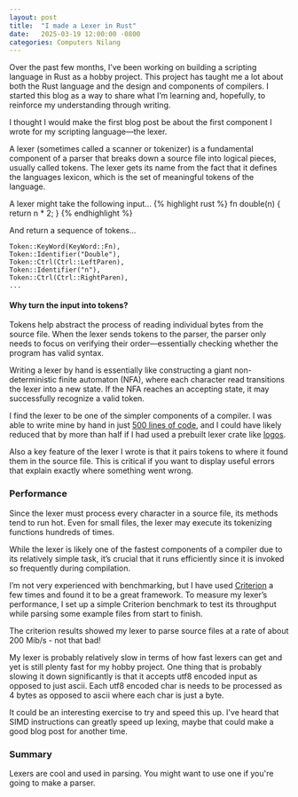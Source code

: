 ```yaml
---
layout: post
title:  "I made a Lexer in Rust"
date:   2025-03-19 12:00:00 -0800
categories: Computers Nilang
---
```

Over the past few months, I’ve been working on building a scripting language in 
Rust as a hobby project. This project has taught me a lot about both the Rust 
language and the design and components of compilers. I started this blog as a 
way to share what I’m learning and, hopefully, to reinforce my understanding 
through writing.

I thought I would make the first blog post be about the first component I wrote
for my scripting language—the lexer.

A lexer (sometimes called a scanner or tokenizer) is a fundamental component of a parser that breaks down a source file 
into logical pieces, usually called tokens. The lexer gets its name from the 
fact that it defines the languages lexicon, which is the set of meaningful 
tokens of the language.

A lexer might take the following input...
{% highlight rust %}
fn double(n) {
    return n * 2;
}
{% endhighlight %}

And return a sequence of tokens...

```
Token::KeyWord(KeyWord::Fn), 
Token::Identifier("Double"), 
Token::Ctrl(Ctrl::LeftParen), 
Token::Identifier("n"), 
Token::Ctrl(Ctrl::RightParen), 
...
```

#### Why turn the input into tokens?

Tokens help abstract the process of reading individual bytes from the source 
file. When the lexer sends tokens to the parser, the parser only needs to focus 
on verifying their order—essentially checking whether the program has valid 
syntax.

Writing a lexer by hand is essentially like constructing a giant 
non-deterministic finite automaton (NFA), where each character read transitions 
the lexer into a new state. If the NFA reaches an accepting state, it may 
successfully recognize a valid token.

I find the lexer to be one of the simpler components of a compiler. I was able 
to write mine by hand in just [500 lines of code](https://github.com/Nilando/nilang/blob/main/src/parser/lexer.rs), 
and I could have likely reduced that by more than half if I had used a prebuilt 
lexer crate like [logos](https://github.com/maciejhirsz/logos).

Also a key feature of the lexer I wrote is that it pairs tokens to where it 
found them in the source file. This is critical if you want to display useful 
errors that explain exactly where something went wrong.

### Performance

Since the lexer must process every character in a source file, its methods tend 
to run hot. Even for small files, the lexer may execute its tokenizing functions 
hundreds of times.

While the lexer is likely one of the fastest components of a compiler due to its 
relatively simple task, it’s crucial that it runs efficiently since it is 
invoked so frequently during compilation.

I’m not very experienced with benchmarking, but I have used [Criterion](https://bheisler.github.io/criterion.rs/book/) 
a few times and found it to be a great framework. To measure my lexer’s 
performance, I set up a simple Criterion benchmark to test its throughput while 
parsing some example files from start to finish.

The criterion results showed my lexer to parse source files at a rate of about 
200 Mib/s - not that bad!

My lexer is probably relatively slow in terms of how fast lexers can get and yet 
is still plenty fast for my hobby project. One thing that is probably slowing 
it down significantly is that it accepts utf8 encoded input as opposed to just 
ascii. Each utf8 encoded char is needs to be processed as 4 bytes as opposed to
ascii where each char is just a byte. 

It could be an interesting exercise to try and speed this up. 
I've heard that SIMD instructions can greatly speed up lexing, maybe that could 
make a good blog post for another time.

### Summary

Lexers are cool and used in parsing. You might want to use one if you're 
going to make a parser. 

